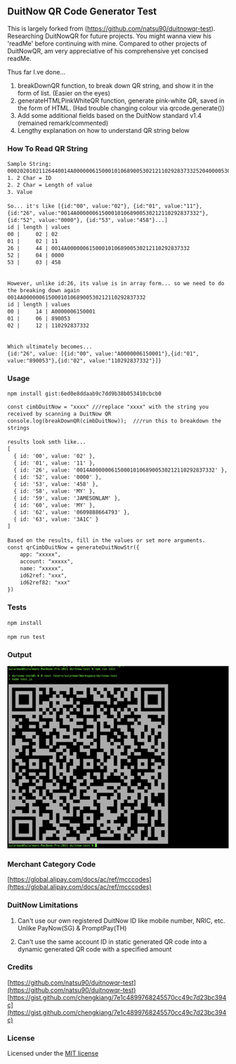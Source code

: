 
## DuitNow QR Code Generator Test

This is largely forked from (https://github.com/natsu90/duitnowqr-test).
Researching DuitNowQR for future projects. You might wanna view his 'readMe' before continuing with mine.
Compared to other projects of DuitNowQR, am very appreciative of his comprehensive yet concised readMe.

Thus far I.ve done...
1. breakDownQR function, to break down QR string, and show it in the form of list<dictionary>. (Easier on the eyes)
2. generateHTMLPinkWhiteQR function, generate pink-white QR, saved in the form of HTML. (Had trouble changing colour via qrcode.generate())
3. Add some additional fields based on the DuitNow standard v1.4 (remained remark/commented)
4. Lengthy explanation on how to understand QR string below

### How To Read QR String
```
Sample String: 00020201021126440014A0000006150001010689005302121102928373325204000053034585802MY5910JAMESONLAM6002MY6213060988866479363043A1C
1. 2 Char = ID
2. 2 Char = Length of value
3. Value

So... it's like [{id:"00", value:"02"}, {id:"01", value:"11"}, {id:"26", value:"0014A000000615000101068900530212110292837332"}, {id:"52", value:"0000"}, {id:"53", value:"458"}...]
id | length | values
00 |     02 | 02
01 |     02 | 11
26 |     44 | 0014A000000615000101068900530212110292837332
52 |     04 | 0000 
53 |     03 | 458


However, unlike id:26, its value is in array form... so we need to do the breaking down again
0014A000000615000101068900530212110292837332
id | length | values
00 |     14 | A0000006150001
01 |     06 | 890053
02 |     12 | 110292837332


Which ultimately becomes...
{id:"26", value: [{id:"00", value:"A0000006150001"},{id:"01", value:"890053"},{id:"02", value:"110292837332"}]}
```

### Usage

```
npm install gist:6ed0e8ddaab9c7dd9b38b053410cbcb0
```

```
const cimbDuitNow = "xxxx" ///replace "xxxx" with the string you received by scanning a DuitNow QR
console.log(breakDownQR(cimbDuitNow));  ///run this to breakdown the strings

results look smth like...
[
  { id: '00', value: '02' },
  { id: '01', value: '11' },
  { id: '26', value: '0014A000000615000101068900530212110292837332' },
  { id: '52', value: '0000' },
  { id: '53', value: '458' },
  { id: '58', value: 'MY' },
  { id: '59', value: 'JAMESONLAM' },
  { id: '60', value: 'MY' },
  { id: '62', value: '0609888664793' },
  { id: '63', value: '3A1C' }
]

Based on the results, fill in the values or set more arguments.
const qrCimbDuitNow = generateDuitNowStr({
    app: "xxxxx",
    account: "xxxxx",
    name: "xxxxx",
    id62ref: "xxx",
    id62ref82: "xxx"
})

```

### Tests

```
npm install

npm run test
```

### Output

![Test Output](/images/output.png "Test Output")

### Merchant Category Code

[https://global.alipay.com/docs/ac/ref/mcccodes](https://global.alipay.com/docs/ac/ref/mcccodes)

### DuitNow Limitations

1. Can't use our own registered DuitNow ID like mobile number, NRIC, etc. Unlike PayNow(SG) & PromptPay(TH)

2. Can't use the same account ID in static generated QR code into a dynamic generated QR code with a specified amount

### Credits

[https://github.com/natsu90/duitnowqr-test](https://github.com/natsu90/duitnowqr-test)
[https://gist.github.com/chengkiang/7e1c4899768245570cc49c7d23bc394c](https://gist.github.com/chengkiang/7e1c4899768245570cc49c7d23bc394c)

### License

Licensed under the [MIT license](http://opensource.org/licenses/MIT)
